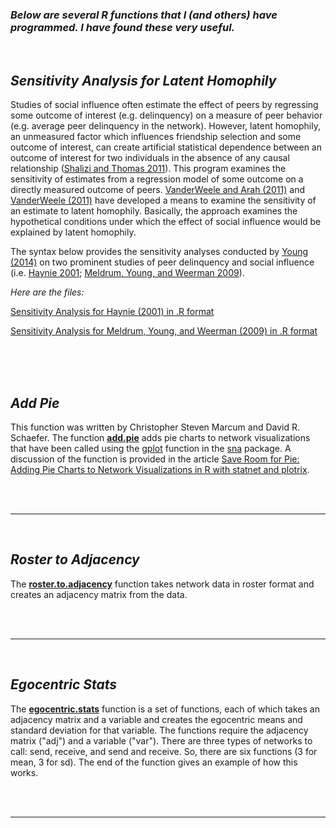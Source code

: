 ### *Below are several R functions that I (and others) have programmed. I have found these very useful.*
<br>

  
## ***Sensitivity Analysis for Latent Homophily***

Studies of social influence often estimate the effect of peers by regressing some outcome of interest (e.g. delinquency) on a measure of peer behavior (e.g. average peer delinquency in the network). However, latent homophily, an unmeasured factor which influences friendship selection and some outcome of interest, can create artificial statistical dependence between an outcome of interest for two individuals in the absence of any causal relationship ([Shalizi and Thomas 2011](http://www.ncbi.nlm.nih.gov/pubmed/21052008)). This program examines the sensitivity of estimates from a regression model of some outcome on a directly measured outcome of peers. [VanderWeele and Arah (2011)](http://www.ncbi.nlm.nih.gov/pubmed/21052008) and [VanderWeele (2011)](http://smr.sagepub.com/content/40/2/240.short) have developed a means to examine the sensitivity of an estimate to latent homophily. Basically, the approach examines the hypothetical conditions under which the effect of social influence would be explained by latent homophily.

The syntax below provides the sensitivity analyses conducted by [Young (2014)](http://link.springer.com/article/10.1007/s10940-013-9207-0) on two prominent studies of peer delinquency and social influence (i.e. [Haynie 2001](http://www.jstor.org/stable/10.1086/320298); [Meldrum, Young, and Weerman 2009](http://jrc.sagepub.com/content/46/3/353.short)).

*Here are the files:*

[Sensitivity Analysis for Haynie (2001) in .R format](sensitivity_analysis_haynie_2001_syntax.R)

[Sensitivity Analysis for Meldrum, Young, and Weerman (2009) in .R format](sensitivity_analysis_meldrum_2009_syntax.R)

<br>

<br>

<br>

## ***Add Pie***

This function was written by Christopher Steven Marcum and David R. Schaefer. The function [**add.pie**](marcum_schaefer_add_pie.R) adds pie charts to network visualizations that have been called using the [gplot](https://www.rdocumentation.org/packages/sna/versions/2.5/topics/gplot) function in the [sna](https://cran.r-project.org/web/packages/sna/index.html) package. A discussion of the function is provided in the article [Save Room for Pie: Adding Pie Charts to Network Visualizations in R with statnet and plotrix](https://www.google.com/url?sa=t&rct=j&q=&esrc=s&source=web&cd=1&cad=rja&uact=8&ved=2ahUKEwiq39jx9qfhAhXUFjQIHWXQC9MQFjAAegQIARAC&url=https%3A%2F%2Fosf.io%2Fpreprints%2Fsocarxiv%2F3rw8e%2Fdownload&usg=AOvVaw0nHud2aEW6Ew0gtuAxtL1f).


<br>

<br>

---

<br>

## ***Roster to Adjacency***

The [**roster.to.adjacency**](roster.to.adjacency.R) function takes network data in roster format and creates an adjacency matrix from the data.

<br>

<br>

---

<br>

## ***Egocentric Stats***

The [**egocentric.stats**]() function is a set of functions, each of which takes an adjacency matrix and a variable and creates the egocentric means and standard deviation for that variable. The functions require the adjacency matrix ("adj") and a variable ("var"). There are three types of networks to call: send, receive, and send and receive. So, there are six functions (3 for mean, 3 for sd). The end of the function gives an example of how this works.

<br>

<br>

---

